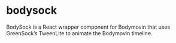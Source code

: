 # bodysock
BodySock is a React wrapper component for Bodymovin that uses GreenSock’s TweenLite to animate the Bodymovin timeline.
